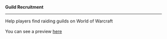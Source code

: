 <b> Guild Recruitment </b><hr />

Help players find raiding guilds on World of Warcraft<br /><br />
You can see a preview <a href="https://aurelio4.github.io/guild_recruit/">here</a>
